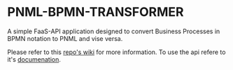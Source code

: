 # PNML-BPMN-TRANSFORMER

A simple FaaS-API application designed to convert Business Processes in BPMN notation to PNML and vise versa. 

Please refer to this [repo's wiki](https://github.com/Niyada/bpmn-pnml-transformer-poc/wiki) for more information.
To use the api refere to it's [documenation](https://woped.github.io/model-transformer/).
